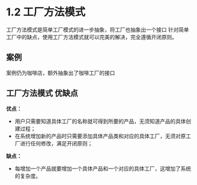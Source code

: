 # 1.2 工厂方法模式
工厂方法模式是简单工厂模式的进一步抽象，将工厂也抽象出一个接口
针对简单工厂中的缺点，使用工厂方法模式就可以完美的解决，完全遵循开闭原则。

## 案例
案例仍为咖啡店，额外抽象出了咖啡工厂的接口

## 工厂方法模式 优缺点

**优点：**

- 用户只需要知道具体工厂的名称就可得到所要的产品，无须知道产品的具体创建过程；
- 在系统增加新的产品时只需要添加具体产品类和对应的具体工厂，无须对原工厂进行任何修改，满足开闭原则；

**缺点：**

* 每增加一个产品就要增加一个具体产品和一个对应的具体工厂，这增加了系统的复杂度。